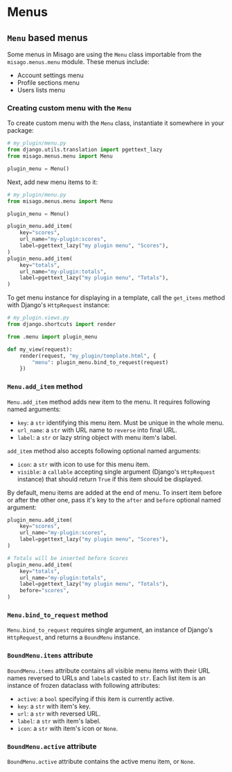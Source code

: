 Menus
=====

`Menu` based menus
------------------

Some menus in Misago are using the `Menu` class importable from the `misago.menus.menu` module. These menus include:

- Account settings menu
- Profile sections menu
- Users lists menu


### Creating custom menu with the `Menu`

To create custom menu with the `Menu` class, instantiate it somewhere in your package:

```python
# my_plugin/menu.py
from django.utils.translation import pgettext_lazy
from misago.menus.menu import Menu

plugin_menu = Menu()
```

Next, add new menu items to it:

```python
# my_plugin/menu.py
from misago.menus.menu import Menu

plugin_menu = Menu()

plugin_menu.add_item(
    key="scores",
    url_name="my-plugin:scores",
    label=pgettext_lazy("my plugin menu", "Scores"),
)
plugin_menu.add_item(
    key="totals",
    url_name="my-plugin:totals",
    label=pgettext_lazy("my plugin menu", "Totals"),
)
```

To get menu instance for displaying in a template, call the `get_items` method with Django's `HttpRequest` instance:

```python
# my_plugin.views.py
from django.shortcuts import render

from .menu import plugin_menu

def my_view(request):
    render(request, "my_plugin/template.html", {
        "menu": plugin_menu.bind_to_request(request)
    })
```


### `Menu.add_item` method

`Menu.add_item` method adds new item to the menu. It requires following named arguments:

- `key`: a `str` identifying this menu item. Must be unique in the whole menu.
- `url_name`: a `str` with URL name to `reverse` into final URL.
- `label`: a `str` or lazy string object with menu item's label.

`add_item` method also accepts following optional named arguments:

- `icon`: a `str` with icon to use for this menu item.
- `visible`: a `callable` accepting single argument (Django's `HttpRequest` instance) that should return `True` if this item should be displayed.

By default, menu items are added at the end of menu. To insert item before or after the other one, pass it's key to the `after` and `before` optional named argument:

```python
plugin_menu.add_item(
    key="scores",
    url_name="my-plugin:scores",
    label=pgettext_lazy("my plugin menu", "Scores"),
)

# Totals will be inserted before Scores
plugin_menu.add_item(
    key="totals",
    url_name="my-plugin:totals",
    label=pgettext_lazy("my plugin menu", "Totals"),
    before="scores",
)
```


### `Menu.bind_to_request` method

`Menu.bind_to_request` requires single argument, an instance of Django's `HttpRequest`, and returns a `BoundMenu` instance.


### `BoundMenu.items` attribute

`BoundMenu.items` attribute contains all visible menu items with their URL names reversed to URLs and `label`s casted to `str`. Each list item is an instance of frozen dataclass with following attributes:

- `active`: a `bool` specifying if this item is currently active.
- `key`: a `str` with item's key.
- `url`: a `str` with reversed URL.
- `label`: a `str` with item's label.
- `icon`: a `str` with item's icon or `None`.


### `BoundMenu.active` attribute

`BoundMenu.active` attribute contains the active menu item, or `None`.
